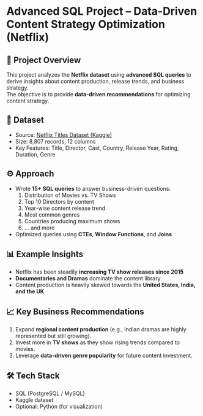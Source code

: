 # Advanced SQL Project – Data-Driven Content Strategy Optimization (Netflix)

## 📌 Project Overview
This project analyzes the **Netflix dataset** using **advanced SQL queries** to derive insights about content production, release trends, and business strategy.  
The objective is to provide **data-driven recommendations** for optimizing content strategy.

## 🔬 Dataset
- Source: [Netflix Titles Dataset (Kaggle)](https://www.kaggle.com/shivamb/netflix-shows)
- Size: 8,807 records, 12 columns
- Key Features: Title, Director, Cast, Country, Release Year, Rating, Duration, Genre

## ⚙️ Approach
- Wrote **15+ SQL queries** to answer business-driven questions:
  1. Distribution of Movies vs. TV Shows
  2. Top 10 Directors by content
  3. Year-wise content release trend
  4. Most common genres
  5. Countries producing maximum shows
  6. … and more
- Optimized queries using **CTEs**, **Window Functions**, and **Joins**

## 📊 Example Insights
- Netflix has been steadily **increasing TV show releases since 2015**
- **Documentaries and Dramas** dominate the content library
- Content production is heavily skewed towards the **United States, India, and the UK**

## 📈 Key Business Recommendations
1. Expand **regional content production** (e.g., Indian dramas are highly represented but still growing).
2. Invest more in **TV shows** as they show rising trends compared to movies.
3. Leverage **data-driven genre popularity** for future content investment.

## 🛠️ Tech Stack
- SQL (PostgreSQL / MySQL)
- Kaggle dataset
- Optional: Python (for visualization)
